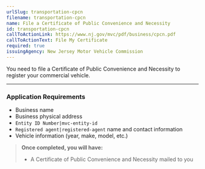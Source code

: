 ```yaml
---
urlSlug: transportation-cpcn
filename: transportation-cpcn
name: File a Certificate of Public Convenience and Necessity
id: transportation-cpcn
callToActionLink: https://www.nj.gov/mvc/pdf/business/cpcn.pdf
callToActionText: File My Certificate
required: true
issuingAgency: New Jersey Motor Vehicle Commission
---
```

You need to file a Certificate of Public Convenience and Necessity to register your commercial vehicle.
 
---
### Application Requirements
- Business name
- Business physical address
- `Entity ID Number|mvc-entity-id` 
- `Registered agent|registered-agent` name and contact information
- Vehicle information (year, make, model, etc.)
 
>**Once completed, you will have:**
>- A Certificate of Public Convenience and Necessity mailed to you
